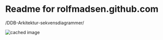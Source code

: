 # Readme for rolfmadsen.github.com

/DDB-Arkitektur-sekvensdiagrammer/

![cached image](http://www.plantuml.com/plantuml/proxy?src=https://raw.github.com/plantuml/plantuml-server/master/src/main/webapp/resource/test2diagrams.txt)
